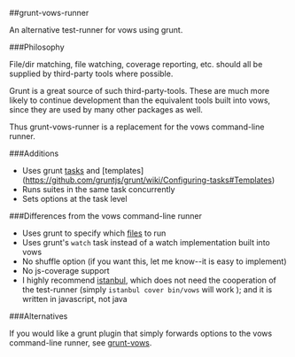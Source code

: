 ##grunt-vows-runner

An alternative test-runner for vows using grunt.

###Philosophy

File/dir matching, file watching, coverage reporting, etc. should all be supplied by third-party tools where possible.

Grunt is a great source of such third-party-tools.  These are much more likely to continue development than the equivalent
tools built into vows, since they are used by many other packages as well.

Thus grunt-vows-runner is a replacement for the vows command-line runner.

###Additions

* Uses grunt [tasks](https://github.com/gruntjs/grunt/wiki/Configuring-tasks) and [templates]
(https://github.com/gruntjs/grunt/wiki/Configuring-tasks#Templates)
* Runs suites in the same task concurrently
* Sets options at the task level

###Differences from the vows command-line runner

* Uses grunt to specify which [files](https://github.com/gruntjs/grunt/wiki/Configuring-tasks#Files) to run
* Uses grunt's ``watch`` task instead of a watch implementation built into vows
* No shuffle option (if you want this, let me know--it is easy to implement)
* No js-coverage support
 * I highly recommend [istanbul](https://github.com/yahoo/istanbul), which does not need the cooperation of the test-runner
 (simply ``istanbul cover bin/vows`` will work ); and it is written in javascript, not java

###Alternatives

If you would like a grunt plugin that simply forwards options to the vows command-line runner,
see [grunt-vows](https://github.com/CMTegner/grunt-vows).


